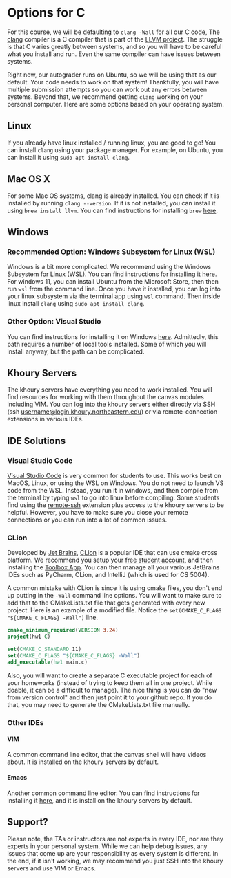 # Options for C

For this course, we will be defaulting to `clang -Wall` for all our C code, The [clang](https://clang.llvm.org/get_started.html) compiler is a C compiler that is part of the [LLVM project](https://llvm.org/).  The struggle is that C varies greatly between systems, and so you will have to be careful what you install and run. Even the same compiler can have issues between systems.

Right now, our autograder runs on Ubuntu, so we will be using that as our default.  Your code needs to work on that system! Thankfully, you will have multiple submission attempts so you can work out any errors between systems. Beyond that, we recommend getting `clang` working on your personal computer. Here are some options based on your operating system.


## Linux

If you already have linux installed / running linux, you are good to go!  You can install `clang` using your package manager.  For example, on Ubuntu, you can install it using `sudo apt install clang`. 


## Mac OS X
For some Mac OS systems, clang is already installed.  You can check if it is installed by running `clang --version`.  If it is not installed, you can install it using `brew install llvm`.  You can find instructions for installing `brew` [here](https://brew.sh/).

## Windows

### Recommended Option: Windows Subsystem for Linux (WSL)
Windows is a bit more complicated. We recommend using the Windows Subsystem for Linux (WSL).  You can find instructions for installing it [here](https://learn.microsoft.com/en-us/windows/wsl/install). For windows 11, you can install Ubuntu from the Microsoft Store, then then run `wsl` from the command line.  Once you have it installed, you can log into your linux subsystem via the terminal app using `wsl` command. Then inside linux install `clang` using `sudo apt install clang`.  


### Other Option: Visual Studio
You can find instructions for installing it on Windows [here](https://clang.llvm.org/get_started.html).  Admittedly, this path requires a number of local tools installed. Some of which you will install anyway, but the path can be complicated. 


## Khoury Servers
The khoury servers have everything you need to work installed. You will find resources for working with them throughout the canvas modules including VIM. You can log into the khoury servers either directly via SSH (ssh username@login.khoury.northeastern.edu) or via remote-connection extensions in various IDEs.   



## IDE Solutions

### Visual Studio Code
[Visual Studio Code](https://code.visualstudio.com/) is very common for students to use. This works best on MacOS, Linux, or using the WSL on Windows. You do not need to launch VS code from the WSL. Instead, you run it in windows, and then compile from the terminal by typing `wsl` to go into linux before compiling. Some students find using the [remote-ssh](https://marketplace.visualstudio.com/items?itemName=ms-vscode-remote.remote-ssh) extension plus access to the khoury servers to be helpful. However, you have to make sure you close your remote connections or you can run into a lot of common issues.

### CLion
Developed by [Jet Brains](https://www.jetbrains.com/), [CLion](https://www.jetbrains.com/clion/) is a popular IDE that can use cmake cross platform.  We recommend you setup your [free student account](https://www.jetbrains.com/community/education/#students/), and then installing the [Toolbox App](https://www.jetbrains.com/toolbox-app/). You can then manage all your various JetBrains IDEs such as PyCharm, CLion, and IntelliJ (which is used for CS 5004). 

A common mistake with CLion is since it is using cmake files, you don't end up putting in the `-Wall` command line options. You will want to make sure to add that to the CMakeLists.txt file that gets generated with every new project. Here is an example of a modified file. Notice the `set(CMAKE_C_FLAGS "${CMAKE_C_FLAGS} -Wall")` line. 

```cmake
cmake_minimum_required(VERSION 3.24)
project(hw1 C)

set(CMAKE_C_STANDARD 11)
set(CMAKE_C_FLAGS "${CMAKE_C_FLAGS} -Wall")
add_executable(hw1 main.c)
```

Also, you will want to create a separate C executable project for each of your homeworks (instead of trying to keep them all in one project. While doable, it can be a difficult to manage). The nice thing is you can do "new from version control" and then just point it to your github repo. If you do that, you may need to generate the CMakeLists.txt file manually.

### Other IDEs

#### VIM 
A common command line editor, that the canvas shell will have videos about. It is installed on the khoury servers by default.

#### Emacs
Another common command line editor. You can find instructions for installing it [here](https://www.gnu.org/software/emacs/), and it is install on the khoury servers by default. 


## Support?
Please note, the TAs or instructors are not experts in every IDE, nor are they experts in your personal system. While we can help debug issues, any issues that come up are your responsibility as every system is different. In the end, if it isn't working, we may recommend you just SSH into the khoury servers and use VIM or Emacs. 